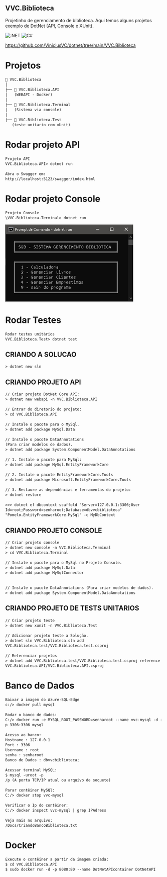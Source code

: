 
## VVC.Biblioteca

Projetinho de gerenciamento de biblioteca.
Aqui temos alguns projetos exemplo de DotNet (API, Console e XUnit).


![.NET](https://img.shields.io/badge/.NET-5C2D91?style=for-the-badge&logo=.net&logoColor=white)
![C#](https://img.shields.io/badge/c%23-%23239120.svg?style=for-the-badge&logo=csharp&logoColor=white)


https://github.com/ViniciusVC/dotnet/tree/main/VVC.Biblioteca


# Projetos
```
📂 VVC.Biblioteca
│   
├── 📂 VVC.Biblioteca.API
│   (WEBAPI - Docker) 
│
├── 📂 VVC.Biblioteca.Terminal
│   (Sistema via console)
│
├── 📂 VVC.Biblioteca.Test
   (teste unitario com xUnit) 

```

 
# Rodar projeto API
```
Projeto API
VVC.Biblioteca.API> dotnet run

Abra o Swagger em:
http://localhost:5123/swagger/index.html
```

# Rodar projeto Console
```
Projeto Console
\VVC.Biblioteca.Terminal> dotnet run
```
![ProjetoConsolePrtSc](Docs/terminal.jpg "PrtSc")

# Rodar Testes
```
Rodar testes unitários
VVC.Biblioteca.Test> dotnet test
```

## CRIANDO A SOLUCAO
```
> dotnet new sln
```

## CRIANDO PROJETO API
```
// Criar projeto DotNet Core API:
> dotnet new webapi -n VVC.Biblioteca.API

// Entrar do diretorio do projeto:
> cd VVC.Biblioteca.API

// Instale o pacote para o MySql.
> dotnet add package MySql.Data

// Instale o pacote DataAnnotations
(Para criar modelos de dados).
> dotnet add package System.ComponentModel.DataAnnotations

// 1. Instale o pacote para MySql:
> dotnet add package MySql.EntityFrameworkCore

// 2. Instale o pacote EntityFrameworkCore.Tools
> dotnet add package Microsoft.EntityFrameworkCore.Tools

// 3. Restaure as dependências e ferramentas do projeto:
> dotnet restore

>>> dotnet ef dbcontext scaffold "Server=127.0.0.1:3306;User Id=root;Password=senharoot;Database=dbvvcbiblioteca" "Pomelo.EntityFrameworkCore.MySql" -c MyDbContext
```



## CRIANDO PROJETO CONSOLE
```
// Criar projeto console
> dotnet new console -n VVC.Biblioteca.Terminal
> cd VVC.Biblioteca.Terminal

// Instale o pacote para o MySql no Projeto Console.
> dotnet add package MySql.Data
> dotnet add package MySqlConnector


// Instale o pacote DataAnnotations (Para criar modelos de dados).
> dotnet add package System.ComponentModel.DataAnnotations

```

## CRIANDO PROJETO DE TESTS UNITARIOS
```
// Criar projeto teste
> dotnet new xunit -n VVC.Biblioteca.Test

// Adicionar projeto teste a Solução.
> dotnet sln VVC.Biblioteca.sln add VVC.Biblioteca.test/VVC.Biblioteca.test.csproj

// Referenciar projetos
> dotnet add VVC.Biblioteca.test/VVC.Biblioteca.test.csproj reference VVC.Biblioteca.API/VVC.Biblioteca.API.csproj

```


# Banco de Dados
```
Baixar a imagem do Azure-SQL-Edge
c:/> docker pull mysql

Rodar o banco de dados:
C:/> docker run -e MYSQL_ROOT_PASSWORD=senharoot --name vvc-mysql -d -p 3306:3306 mysql

Acesso ao banco:
Hostname : 127.0.0.1
Port : 3306
Username : root
senha : senharoot
Banco de Dados : dbvvcbiblioteca;

Acessar terminal MySQL: 
$ mysql -uroot -p
/p (A porta TCP/IP atual ou arquivo de soquete)

Parar contêiner MySQl:
C:/> docker stop vvc-mysql

Verificar o Ip do contêiner:
C:/> docker inspect vvc-mysql | grep IPAdress

Veja mais no arquivo:
/Docs/CriandoBancoBiblioteca.txt

```

# Docker
```
Execute o contêiner a partir da imagem criada:
$ cd VVC.Biblioteca.API
$ sudo docker run -d -p 8080:80 --name DotNetAPIcontainer DotNetAPI
```



